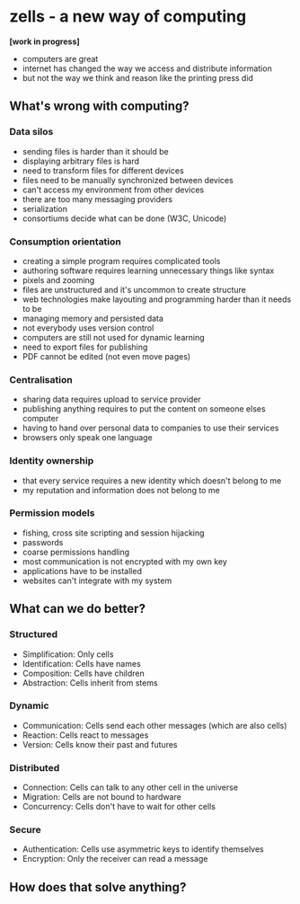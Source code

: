 # zells - a new way of computing

**[work in progress]**

- computers are great
- internet has changed the way we access and distribute information
- but not the way we think and reason like the printing press did

## What's wrong with computing?

### Data silos

- sending files is harder than it should be
- displaying arbitrary files is hard
- need to transform files for different devices
- files need to be manually synchronized between devices
- can't access my environment from other devices
- there are too many messaging providers
- serialization
- consortiums decide what can be done (W3C, Unicode)

### Consumption orientation

- creating a simple program requires complicated tools
- authoring software requires learning unnecessary things like syntax
- pixels and zooming
- files are unstructured and it's uncommon to create structure
- web technologies make layouting and programming harder than it needs to be
- managing memory and persisted data
- not everybody uses version control
- computers are still not used for dynamic learning
- need to export files for publishing
- PDF cannot be edited (not even move pages)

### Centralisation

- sharing data requires upload to service provider
- publishing anything requires to put the content on someone elses computer
- having to hand over personal data to companies to use their services
- browsers only speak one language

### Identity ownership

- that every service requires a new identity which doesn't belong to me
- my reputation and information does not belong to me

### Permission models

- fishing, cross site scripting and session hijacking
- passwords
- coarse permissions handling
- most communication is not encrypted with my own key
- applications have to be installed
- websites can't integrate with my system


## What can we do better?

### Structured

- Simplification: Only cells
- Identification: Cells have names
- Composition: Cells have children
- Abstraction: Cells inherit from stems

### Dynamic

- Communication: Cells send each other messages (which are also cells)
- Reaction: Cells react to messages
- Version: Cells know their past and futures

### Distributed

- Connection: Cells can talk to any other cell in the universe
- Migration: Cells are not bound to hardware
- Concurrency: Cells don't have to wait for other cells

### Secure

- Authentication: Cells use asymmetric keys to identify themselves
- Encryption: Only the receiver can read a message


## How does that solve anything?